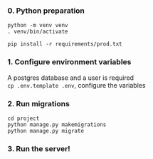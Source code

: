 ### 0. Python preparation
```shell
python -m venv venv
. venv/bin/activate

pip install -r requirements/prod.txt
```

### 1. Configure environment variables
A postgres database and a user is required  
`cp .env.template .env`, configure the variables

### 2. Run migrations
```shell
cd project
python manage.py makemigrations
python manage.py migrate
```

### 3. Run the server!
